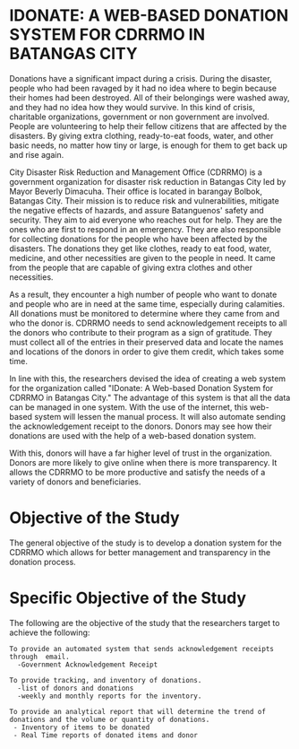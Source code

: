 # IDONATE: A WEB-BASED DONATION SYSTEM FOR CDRRMO IN BATANGAS CITY
Donations have a significant impact during a crisis. During the disaster, people who had been ravaged by it had no idea where to begin because their homes had been destroyed. All of their belongings were washed away, and they had no idea how they would survive. In this kind of crisis, charitable organizations, government or non government are involved. People are volunteering to help their fellow citizens that are affected by the disasters. By giving extra clothing, ready-to-eat foods, water, and other basic needs, no matter how tiny or large, is enough for them to get back up and rise again.

City Disaster Risk Reduction and Management Office (CDRRMO) is a government organization for disaster risk reduction in Batangas City led by Mayor Beverly Dimacuha. Their office is located in barangay Bolbok, Batangas City. Their mission is to reduce risk and vulnerabilities, mitigate the negative effects of hazards, and assure Batanguenos' safety and security. They aim to aid everyone who reaches out for help. They are the ones who are first to respond in an emergency. They are also responsible for collecting donations for the people who have been affected by the disasters. The donations they get like clothes, ready to eat food, water, medicine, and other necessities are given to the people in need. It came from the people that are capable of giving extra clothes and other necessities. 

As a result, they encounter a high number of people who want to donate and people who are in need at the same time, especially during calamities. All donations must be monitored to determine where they came from and who the donor is. CDRRMO needs to send acknowledgement receipts to all the donors who contribute to their program as a sign of gratitude. They must collect all of the entries in their preserved data and locate the names and locations of the donors in order to give them credit, which takes some time. 

In line with this, the researchers devised the idea of creating a web system for the organization called "IDonate: A Web-based Donation System for CDRRMO in Batangas City." The advantage of this system is that all the data can be managed in one system. With the use of the internet, this web-based system will lessen the manual process. It will also automate sending the acknowledgement receipt to the donors. Donors may see how their donations are used with the help of a web-based donation system. 

With this, donors will have a far higher level of trust in the organization. Donors are more likely to give online when there is more transparency. It allows the CDRRMO to be more productive and satisfy the needs of a variety of donors and beneficiaries.

# **Objective of the Study**
  The general objective of the study is to develop a donation system for the CDRRMO which allows for better management and transparency in the donation process.

# **Specific Objective of the Study**
The following are the objective of the study that the researchers target to achieve the following:

    To provide an automated system that sends acknowledgement receipts through  email.
      -Government Acknowledgement Receipt

    To provide tracking, and inventory of donations.
      -list of donors and donations
      -weekly and monthly reports for the inventory.

    To provide an analytical report that will determine the trend of donations and the volume or quantity of donations.
     - Inventory of items to be donated
     - Real Time reports of donated items and donor
     
     
